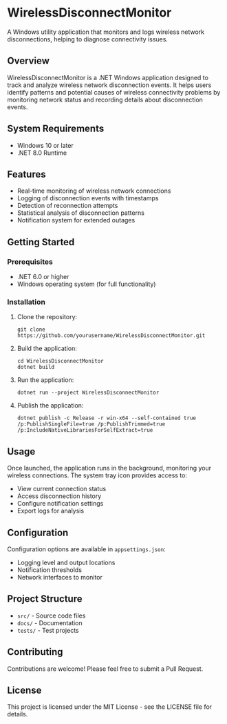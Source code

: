 # WirelessDisconnectMonitor

A Windows utility application that monitors and logs wireless network disconnections, helping to diagnose connectivity issues.

## Overview

WirelessDisconnectMonitor is a .NET Windows application designed to track and analyze wireless network disconnection events. It helps users identify patterns and potential causes of wireless connectivity problems by monitoring network status and recording details about disconnection events.

## System Requirements

- Windows 10 or later
- .NET 8.0 Runtime

## Features

- Real-time monitoring of wireless network connections
- Logging of disconnection events with timestamps
- Detection of reconnection attempts
- Statistical analysis of disconnection patterns
- Notification system for extended outages

## Getting Started

### Prerequisites

- .NET 6.0 or higher
- Windows operating system (for full functionality)

### Installation

1. Clone the repository:
   ```
   git clone https://github.com/yourusername/WirelessDisconnectMonitor.git
   ```

2. Build the application:
   ```
   cd WirelessDisconnectMonitor
   dotnet build
   ```

3. Run the application:
   ```
   dotnet run --project WirelessDisconnectMonitor
   ```

4. Publish the application:
   ```
   dotnet publish -c Release -r win-x64 --self-contained true /p:PublishSingleFile=true /p:PublishTrimmed=true /p:IncludeNativeLibrariesForSelfExtract=true
   ```

## Usage

Once launched, the application runs in the background, monitoring your wireless connections. The system tray icon provides access to:

- View current connection status
- Access disconnection history
- Configure notification settings
- Export logs for analysis

## Configuration

Configuration options are available in `appsettings.json`:

- Logging level and output locations
- Notification thresholds
- Network interfaces to monitor

## Project Structure

- `src/` - Source code files
- `docs/` - Documentation
- `tests/` - Test projects

## Contributing

Contributions are welcome! Please feel free to submit a Pull Request.

## License

This project is licensed under the MIT License - see the LICENSE file for details.

